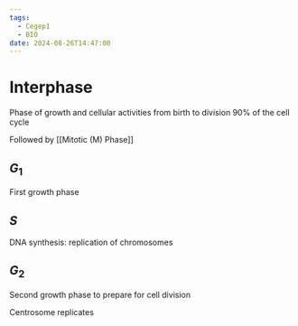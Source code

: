 ```yaml
---
tags:
  - Cegep1
  - BIO
date: 2024-08-26T14:47:00
---
```


# Interphase

Phase of growth and cellular activities from birth to division
90% of the cell cycle

Followed by [[Mitotic (M) Phase]]

## $G_1$

First growth phase

## $S$

DNA synthesis: replication of chromosomes

## $G_2$

Second growth phase to prepare for cell division

Centrosome replicates